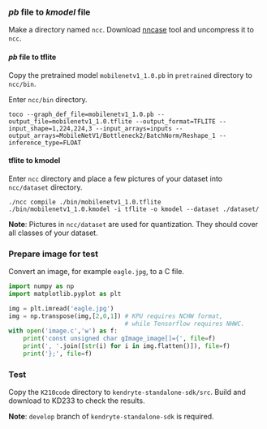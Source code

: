 ### *pb* file to *kmodel* file

Make a directory named `ncc`. Download [nncase](<https://github.com/kendryte/nncase/releases>) tool and uncompress it to `ncc`.

#### *pb* file to tflite

Copy the pretrained model `mobilenetv1_1.0.pb` in `pretrained` directory to `ncc/bin`. 

Enter `ncc/bin` directory.

```shell
toco --graph_def_file=mobilenetv1_1.0.pb --output_file=mobilenetv1_1.0.tflite --output_format=TFLITE --input_shape=1,224,224,3 --input_arrays=inputs --output_arrays=MobileNetV1/Bottleneck2/BatchNorm/Reshape_1 --inference_type=FLOAT
```

#### tflite to kmodel

Enter `ncc` directory and place a few pictures of your dataset into `ncc/dataset` directory.

```shell
./ncc compile ./bin/mobilenetv1_1.0.tflite ./bin/mobilenetv1_1.0.kmodel -i tflite -o kmodel --dataset ./dataset/
```

**Note**: Pictures in `ncc/dataset` are used for quantization. They should cover all classes of your dataset.

### Prepare image for test

Convert an image, for example `eagle.jpg`, to a C file.

```python
import numpy as np
import matplotlib.pyplot as plt

img = plt.imread('eagle.jpg')
img = np.transpose(img,[2,0,1]) # KPU requires NCHW format, 
								# while Tensorflow requires NHWC.
with open('image.c','w') as f:
    print('const unsigned char gImage_image[]={', file=f)
    print(', '.join([str(i) for i in img.flatten()]), file=f)
    print('};', file=f)
```

### Test

Copy the `K210code` directory to `kendryte-standalone-sdk/src`. Build and download to KD233 to check the results.

**Note**: `develop` branch of `kendryte-standalone-sdk` is required.

